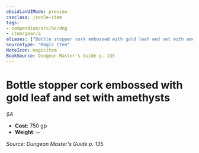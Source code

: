 ```yaml
---
obsidianUIMode: preview
cssclass: json5e-item
tags:
- compendium/src/5e/dmg
- item/gear/a
aliases: ["Bottle stopper cork embossed with gold leaf and set with amethysts"]
SourceType: "Magic Item"
NoteIcon: magicitem
BookSource: Dungeon Master's Guide p. 135
---
```

# Bottle stopper cork embossed with gold leaf and set with amethysts
*$A*  

- **Cost**: 750 gp
- **Weight**: ⏤

*Source: Dungeon Master's Guide p. 135*